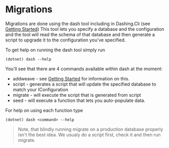 # Migrations

Migrations are done using the dash tool including in Dashing.Cli (see [Getting Started](start)) 
This tool lets you specify a database and the configuration and the tool will read the schema of
that database and then generate a script to upgrade it to the configuration you've specified.

To get help on running the dash tool simply run 

	(dotnet) dash --help
	
You'll see that there are 4 commands available within dash at the moment:

* addweave - see [Getting Started](start) for information on this.
* script - generates a script that will update the specified database to match your IConfiguration
* migrate - will execute the script that is generated from script
* seed - will execute a function that lets you auto-populate data.

For help on using each function type

	(dotnet) dash <command> --help
	
> Note, that blindly running migrate on a production database properly isn't the best idea. We usualy do a script first, check it and then run migrate.